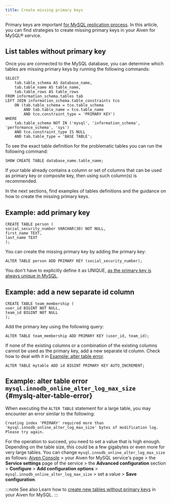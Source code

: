 ```yaml
---
title: Create missing primary keys
---
```


Primary keys are important
[for MySQL replication process](/docs/products/mysql/concepts/mysql-replication#myslq-replication-overview). In this article, you can find strategies to create missing
primary keys in your Aiven for MySQL® service.

## List tables without primary key

Once you are connected to the MySQL database, you can determine which
tables are missing primary keys by running the following commands:

``` shell
SELECT    
    tab.table_schema AS database_name,
    tab.table_name AS table_name,
    tab.table_rows AS table_rows
FROM information_schema.tables tab
LEFT JOIN information_schema.table_constraints tco          
    ON (tab.table_schema = tco.table_schema              
        AND tab.table_name = tco.table_name
        AND tco.constraint_type = 'PRIMARY KEY')
WHERE
    tab.table_schema NOT IN ('mysql', 'information_schema', 'performance_schema', 'sys')
    AND tco.constraint_type IS NULL
    AND tab.table_type = 'BASE TABLE'; 
```

To see the exact table definition for the problematic tables you can run
the following command:

``` shell
SHOW CREATE TABLE database_name.table_name;
```

If your table already contains a column or set of columns that can be
used as primary key or composite key, then using such column(s) is
recommended.

In the next sections, find examples of tables definitions and the
guidance on how to create the missing primary keys.

## Example: add primary key

``` shell
CREATE TABLE person (
social_security_number VARCHAR(30) NOT NULL,
first_name TEXT,
last_name TEXT
);
```

You can create the missing primary key by adding the primary key:

``` shell
ALTER TABLE person ADD PRIMARY KEY (social_security_number);
```

You don\'t have to explicitly define it as UNIQUE, [as the primary key
is always unique in
MySQL](https://dev.mysql.com/doc/refman/8.0/en/primary-key-optimization.html).

## Example: add a new separate id column

``` shell
CREATE TABLE team_membership (
user_id BIGINT NOT NULL,
team_id BIGINT NOT NULL
);
```

Add the primary key using the following query:

``` shell
ALTER TABLE team_membership ADD PRIMARY KEY (user_id, team_id); 
```

If none of the existing columns or a combination of the existing columns
cannot be used as the primary key, add a new separate id column. Check
how to deal with it in
[Example: alter table error](/docs/products/mysql/howto/create-missing-primary-keys#myslq-alter-table-error).

``` shell
ALTER TABLE mytable ADD id BIGINT PRIMARY KEY AUTO_INCREMENT;
```

## Example: alter table error `mysql.innodb_online_alter_log_max_size` {#myslq-alter-table-error}

When executing the `ALTER TABLE` statement for a large table, you may
encounter an error similar to the following:

``` shell
Creating index 'PRIMARY' required more than 'mysql.innodb_online_alter_log_max_size' bytes of modification log. Please try again.
```

For the operation to succeed, you need to set a value that is high
enough. Depending on the table size, this could be a few gigabytes or
even more for very large tables. You can change
`mysql.innodb_online_alter_log_max_size` as follows: [Aiven
Console](https://console.aiven.io/) \> your Aiven for MySQL service\'s
page \> the **Service settings** page of the service \> the **Advanced
configuration** section \> **Configure** \> **Add configuration
options** \> `mysql.innodb_online_alter_log_max_size` \> set a value \>
**Save configuration**.

:::note See also
Learn how to
[create new tables without primary keys](/docs/products/mysql/howto/create-tables-without-primary-keys) in your Aiven for MySQL.
:::
